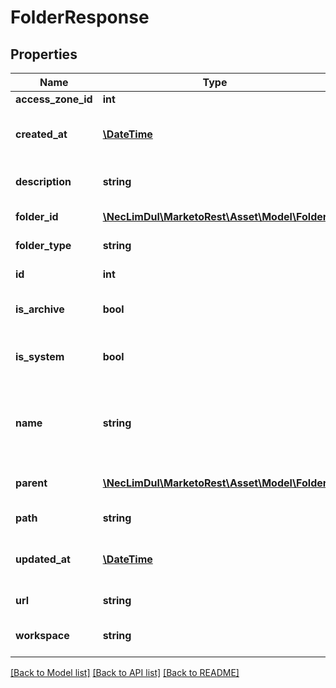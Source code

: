 # FolderResponse

## Properties

Name | Type | Description | Notes
------------ | ------------- | ------------- | -------------
**access_zone_id** | **int** |  | [optional] 
**created_at** | [**\DateTime**](\DateTime.md) | Datetime the folder was created | 
**description** | **string** | Description of the folder | [optional] 
**folder_id** | [**\NecLimDul\MarketoRest\Asset\Model\Folder**](Folder.md) | Id of the folder | 
**folder_type** | **string** | Type of folder | 
**id** | **int** | Id of the folder | 
**is_archive** | **bool** | Archival status of the folder | 
**is_system** | **bool** | Whether the folder is system-managed | [optional] 
**name** | **string** | Name of the folder.  Not applicable for Programs | 
**parent** | [**\NecLimDul\MarketoRest\Asset\Model\Folder**](Folder.md) | Parent folder reference | 
**path** | **string** | Path of the folder | 
**updated_at** | [**\DateTime**](\DateTime.md) | Datetime the folder was last updated | 
**url** | **string** | Url of the folder | 
**workspace** | **string** | Name of the workspace | [optional] 

[[Back to Model list]](../README.md#documentation-for-models) [[Back to API list]](../README.md#documentation-for-api-endpoints) [[Back to README]](../README.md)
